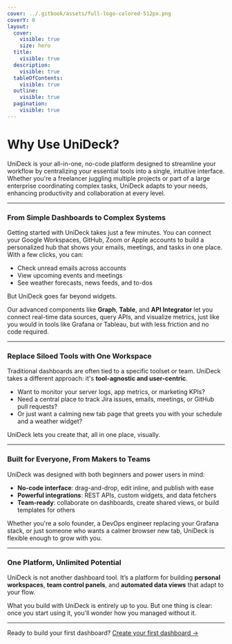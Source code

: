 ```yaml
---
cover: ../.gitbook/assets/full-logo-colored-512px.png
coverY: 0
layout:
  cover:
    visible: true
    size: hero
  title:
    visible: true
  description:
    visible: true
  tableOfContents:
    visible: true
  outline:
    visible: true
  pagination:
    visible: true
---
```


# Why Use UniDeck?

UniDeck is your all-in-one, no-code platform designed to streamline your workflow by centralizing your essential tools into a single, intuitive interface. Whether you're a freelancer juggling multiple projects or part of a large enterprise coordinating complex tasks, UniDeck adapts to your needs, enhancing productivity and collaboration at every level.&#x20;

***

### From Simple Dashboards to Complex Systems

Getting started with UniDeck takes just a few minutes. You can connect your Google Workspaces, GitHub, Zoom or Apple accounts to build a personalized hub that shows your emails, meetings, and tasks in one place. With a few clicks, you can:

* Check unread emails across accounts
* View upcoming events and meetings
* See weather forecasts, news feeds, and to-dos

But UniDeck goes far beyond widgets.

Our advanced components like **Graph**, **Table**, and **API Integrator** let you connect real-time data sources, query APIs, and visualize metrics, just like you would in tools like Grafana or Tableau, but with less friction and no code required.

***

### Replace Siloed Tools with One Workspace

Traditional dashboards are often tied to a specific toolset or team. UniDeck takes a different approach: it's **tool-agnostic and user-centric**.

* Want to monitor your server logs, app metrics, or marketing KPIs?
* Need a central place to track Jira issues, emails, meetings, or GitHub pull requests?
* Or just want a calming new tab page that greets you with your schedule and a weather widget?

UniDeck lets you create that, all in one place, visually.

***

### Built for Everyone, From Makers to Teams

UniDeck was designed with both beginners and power users in mind:

* **No-code interface**: drag-and-drop, edit inline, and publish with ease
* **Powerful integrations**: REST APIs, custom widgets, and data fetchers
* **Team-ready**: collaborate on dashboards, create shared views, or build templates for others

Whether you're a solo founder, a DevOps engineer replacing your Grafana stack, or just someone who wants a calmer browser new tab, UniDeck is flexible enough to grow with you.

***

### One Platform, Unlimited Potential

UniDeck is not another dashboard tool. It’s a platform for building **personal workspaces**, **team control panels**, and **automated data views** that adapt to your flow.

What you build with UniDeck is entirely up to you. But one thing is clear: once you start using it, you'll wonder how you managed without it.

***

Ready to build your first dashboard? [Create your first dashboard →](https://dash.unideck.app)
